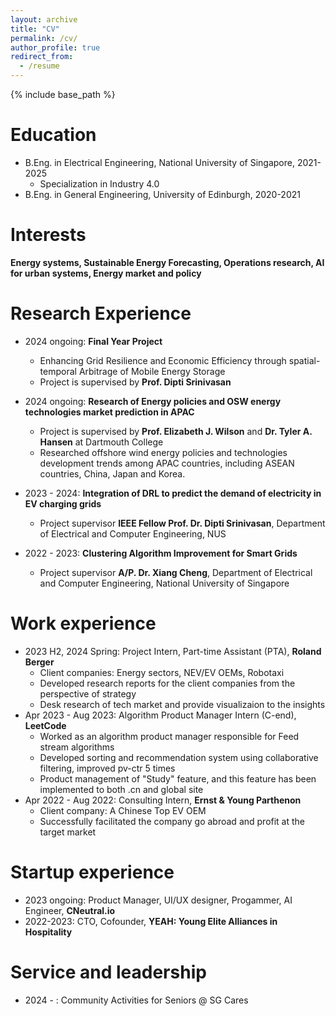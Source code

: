 ```yaml
---
layout: archive
title: "CV"
permalink: /cv/
author_profile: true
redirect_from:
  - /resume
---
```


{% include base_path %}

Education
======
* B.Eng. in Electrical Engineering, National University of Singapore, 2021-2025
  * Specialization in Industry 4.0
* B.Eng. in General Engineering, University of Edinburgh, 2020-2021

Interests
======
**Energy systems, Sustainable Energy Forecasting, Operations research, AI for urban systems, Energy market and policy**

Research Experience
======
* 2024 ongoing: **Final Year Project**
  * Enhancing Grid Resilience and Economic Efficiency through spatial-temporal Arbitrage of Mobile Energy Storage
  * Project is supervised by **Prof. Dipti Srinivasan**

* 2024 ongoing: **Research of Energy policies and OSW energy technologies market prediction in APAC**
  * Project is supervised by **Prof. Elizabeth J. Wilson** and **Dr. Tyler A. Hansen** at Dartmouth College
  * Researched offshore wind energy policies and technologies development trends among APAC countries, including ASEAN countries, China, Japan and Korea.

* 2023 - 2024: **Integration of DRL to predict the demand of electricity in EV charging grids**
  * Project supervisor **IEEE Fellow Prof. Dr. Dipti Srinivasan**, Department of Electrical and Computer Engineering, NUS

* 2022 - 2023: **Clustering Algorithm Improvement for Smart Grids**
  * Project supervisor **A/P. Dr. Xiang Cheng**, Department of Electrical and Computer Engineering, National University of Singapore


Work experience
======
* 2023 H2, 2024 Spring: Project Intern, Part-time Assistant (PTA), **Roland Berger**
  * Client companies: Energy sectors, NEV/EV OEMs, Robotaxi
  * Developed research reports for the client companies from the perspective of strategy
  * Desk research of tech market and provide visualizaion to the insights
* Apr 2023 - Aug 2023: Algorithm Product Manager Intern (C-end), **LeetCode**
  * Worked as an algorithm product manager responsible for Feed stream algorithms
  * Developed sorting and recommendation system using collaborative filtering, improved pv-ctr 5 times
  * Product management of "Study" feature, and this feature has been implemented to both .cn and global site
* Apr 2022 - Aug 2022: Consulting Intern, **Ernst & Young Parthenon**
    * Client company: A Chinese Top EV OEM
    * Successfully facilitated the company go abroad and profit at the target market

Startup experience
======
* 2023 ongoing: Product Manager, UI/UX designer, Progammer, AI Engineer, **CNeutral.io**
* 2022-2023: CTO, Cofounder, **YEAH: Young Elite Alliances in Hospitality**
 
Service and leadership
======
* 2024 - : Community Activities for Seniors @ SG Cares
